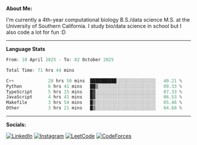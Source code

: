 **About Me:**

I'm currently a 4th-year computational biology B.S./data science M.S. at the University of Southern California. I study bio/data science in school but I also code a lot for fun :D

-------

**Language Stats**

<!--START_SECTION:waka-->

```c++
From: 10 April 2025 - To: 02 October 2025

Total Time: 71 hrs 44 mins

C++             28 hrs 50 mins  ██████████░░░░░░░░░░░░░░░   40.21 %
Python          6 hrs 41 mins   ██▒░░░░░░░░░░░░░░░░░░░░░░   09.33 %
TypeScript      5 hrs 15 mins   █▓░░░░░░░░░░░░░░░░░░░░░░░   07.33 %
JavaScript      4 hrs 41 mins   █▓░░░░░░░░░░░░░░░░░░░░░░░   06.53 %
Makefile        3 hrs 54 mins   █▒░░░░░░░░░░░░░░░░░░░░░░░   05.46 %
Other           3 hrs 21 mins   █▒░░░░░░░░░░░░░░░░░░░░░░░   04.68 %
```

<!--END_SECTION:waka-->

-------

**Socials:**

[![LinkedIn](https://img.shields.io/badge/LinkedIn-0077B5?style=for-the-badge&logo=linkedin&logoColor=white)](https://www.linkedin.com/in/alxyzhang/)
[![Instagram](https://img.shields.io/badge/Instagram-E4405F?style=for-the-badge&logo=instagram&logoColor=white)](https://www.instagram.com/zhanga.virus/)
[![LeetCode](https://img.shields.io/badge/-LeetCode-FFA116?style=for-the-badge&logo=LeetCode&logoColor=black)](https://leetcode.com/cppshooter/)
[![CodeForces](https://img.shields.io/badge/Codeforces-445f9d?style=for-the-badge&logo=Codeforces&logoColor=white)](https://codeforces.com/profile/alyzha)